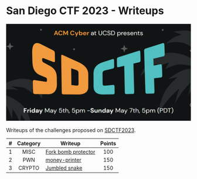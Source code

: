 # San Diego CTF 2023 - Writeups
<p align="center">
  <img src="assets/banner.png" />
</p>

Writeups of the challenges proposed on [SDCTF2023](https://ctf.sdc.tf/).

<div align="center">

| **#** | **Category** | **Writeup** | **Points** |
|:---:|:---:|---|:---:|
| 1 | MISC | [Fork bomb protector](Fork%20bomb%20protector/README.md) | 100 |
| 2 | PWN | [money-printer](money-printer/README.md) | 150 |
| 3 | CRYPTO | [Jumbled snake](Jumbled%20snake/README.md) | 150 |

</div>